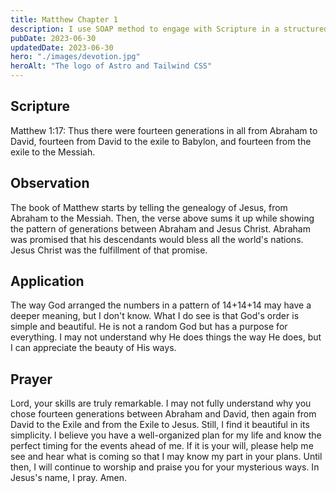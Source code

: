 ```yaml
---
title: Matthew Chapter 1
description: I use SOAP method to engage with Scripture in a structured and meaningful way, allowing it to guide my actions, and strengthen relationship with God.
pubDate: 2023-06-30
updatedDate: 2023-06-30
hero: "./images/devotion.jpg"
heroAlt: "The logo of Astro and Tailwind CSS"
---
```


## Scripture

Matthew 1:17: Thus there were fourteen generations in all from Abraham to David, fourteen from David to the exile to Babylon, and fourteen from the exile to the Messiah.

## Observation

The book of Matthew starts by telling the genealogy of Jesus, from Abraham to the Messiah. Then, the verse above sums it up while showing the pattern of generations between Abraham and Jesus Christ. Abraham was promised that his descendants would bless all the world's nations. Jesus Christ was the fulfillment of that promise.

## Application

The way God arranged the numbers in a pattern of 14+14+14 may have a deeper meaning, but I don't know. What I do see is that God's order is simple and beautiful. He is not a random God but has a purpose for everything. I may not understand why He does things the way He does, but I can appreciate the beauty of His ways.

## Prayer

Lord, your skills are truly remarkable. I may not fully understand why you chose fourteen generations between Abraham and David, then again from David to the Exile and from the Exile to Jesus. Still, I find it beautiful in its simplicity. I believe you have a well-organized plan for my life and know the perfect timing for the events ahead of me. If it is your will, please help me see and hear what is coming so that I may know my part in your plans. Until then, I will continue to worship and praise you for your mysterious ways. In Jesus's name, I pray. Amen.